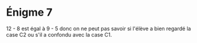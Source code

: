 # Énigme 7

12 - 8 est égal à 9 - 5 donc on ne peut pas savoir si l'élève a bien regardé la case C2 ou s'il a confondu avec la case
C1.
